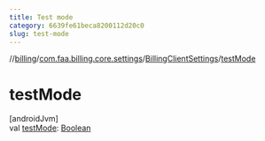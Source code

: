 ```yaml
---
title: Test mode
category: 6639fe61beca8200112d20c0
slug: test-mode
---
```


//[billing](../../../index.md)/[com.faa.billing.core.settings](../index.md)/[BillingClientSettings](index.md)/[testMode](test-mode.md)

# testMode

[androidJvm]\
val [testMode](test-mode.md): [Boolean](https://kotlinlang.org/api/latest/jvm/stdlib/kotlin/-boolean/index.html)
